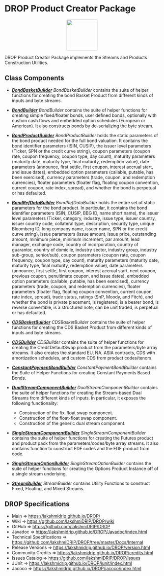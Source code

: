 # DROP Product Creator Package

<p align="center"><img src="https://github.com/lakshmiDRIP/DROP/blob/master/DRIP_Logo.gif?raw=true" width="100"></p>

DROP Product Creator Package implements the Streams and Products Construction Utilities.


## Class Components

 * [***BondBasketBuilder***](https://github.com/lakshmiDRIP/DROP/tree/master/src/main/java/org/drip/product/creator/BondBasketBuilder.java)
 <i>BondBasketBuilder</i> contains the suite of helper functions for creating the bond Basket Product from
 different kinds of inputs and byte streams.

 * [***BondBuilder***](https://github.com/lakshmiDRIP/DROP/tree/master/src/main/java/org/drip/product/creator/BondBuilder.java)
 <i>BondBuilder</i> contains the suite of helper functions for creating simple fixed/floater bonds, user
 defined bonds, optionally with custom cash flows and embedded option schedules (European or American). It
 also constructs bonds by de-serializing the byte stream.

 * [***BondProductBuilder***](https://github.com/lakshmiDRIP/DROP/tree/master/src/main/java/org/drip/product/creator/BondProductBuilder.java)
 <i>BondProductBuilder</i> holds the static parameters of the bond product needed for the full bond
 valuation. It contains the bond identifier parameters (ISIN, CUSIP), the issuer level parameters (Ticker,
 SPN or the credit curve string), coupon parameters (coupon rate, coupon frequency, coupon type, day count),
 maturity parameters (maturity date, maturity type, final maturity, redemption value), date parameters
 (announce, first settle, first coupon, interest accrual start, and issue dates), embedded option parameters
 (callable, putable, has been exercised), currency parameters (trade, coupon, and redemption currencies),
 floater parameters (floater flag, floating coupon convention, current coupon, rate index, spread), and
 whether the bond is perpetual or has defaulted.

 * [***BondRefDataBuilder***](https://github.com/lakshmiDRIP/DROP/tree/master/src/main/java/org/drip/product/creator/BondRefDataBuilder.java)
 <i>BondRefDataBuilder</i> holds the entire set of static parameters for the bond product. In particular, it
 contains the bond identifier parameters (ISIN, CUSIP, BBG ID, name short name), the issuer level parameters
 (Ticker, category, industry, issue type, issuer country, issuer country code, collateral type, description,
 security type, unique Bloomberg ID, long company name, issuer name, SPN or the credit curve string), issue
 parameters (issue amount, issue price, outstanding amount, minimum piece, minimum increment, par amount,
 lead manager, exchange code, country of incorporation, country of guarantor, country of domicile, industry
 sector, industry group, industry sub-group, senior/sub), coupon parameters (coupon rate, coupon frequency,
 coupon type, day count), maturity parameters (maturity date, maturity type, final maturity, redemption
 value), date parameters (announce, first settle, first coupon, interest accrual start, next coupon, previous
 coupon, penultimate coupon, and issue dates), embedded option parameters (callable, putable, has been
 exercised), currency parameters (trade, coupon, and redemption currencies), floater parameters (floater
 flag, floating coupon convention, current coupon, rate index, spread), trade status, ratings (SnP, Moody,
 and Fitch), and whether the bond is private placement, is registered, is a bearer bond, is reverse
 convertible, is a structured note, can be unit traded, is perpetual or has defaulted.

 * [***CDSBasketBuilder***](https://github.com/lakshmiDRIP/DROP/tree/master/src/main/java/org/drip/product/creator/CDSBasketBuilder.java)
 <i>CDSBasketBuilder</i> contains the suite of helper functions for creating the CDS Basket Product from
 different kinds of inputs and byte streams.

 * [***CDSBuilder***](https://github.com/lakshmiDRIP/DROP/tree/master/src/main/java/org/drip/product/creator/CDSBuilder.java)
 <i>CDSBuilder</i> contains the suite of helper functions for creating the CreditDefaultSwap product from the
 parameters/byte array streams. It also creates the standard EU, NA, ASIA contracts, CDS with amortization
 schedules, and custom CDS from product codes/tenors.

 * [***ConstantPaymentBondBuilder***](https://github.com/lakshmiDRIP/DROP/tree/master/src/main/java/org/drip/product/creator/ConstantPaymentBondBuilder.java)
 <i>ConstantPaymentBondBuilder</i> contains the Suite of Helper Functions for creating Constant Payments
 Based Bonds.

 * [***DualStreamComponentBuilder***](https://github.com/lakshmiDRIP/DROP/tree/master/src/main/java/org/drip/product/creator/DualStreamComponentBuilder.java)
 <i>DualStreamComponentBuilder</i> contains the suite of helper functions for creating the Stream-based Dual
 Streams from different kinds of inputs. In particular, it exposes the following functionality:
 	* Construction of the fix-float swap component.
 	* Construction of the float-float swap component.
 	* Construction of the generic dual stream component.

 * [***SingleStreamComponentBuilder***](https://github.com/lakshmiDRIP/DROP/tree/master/src/main/java/org/drip/product/creator/SingleStreamComponentBuilder.java)
 <i>SingleStreamComponentBuilder</i> contains the suite of helper functions for creating the Futures product
 and product pack from the parameters/codes/byte array streams. It also contains function to construct EDF
 codes and the EDF product from code.

 * [***SingleStreamOptionBuilder***](https://github.com/lakshmiDRIP/DROP/tree/master/src/main/java/org/drip/product/creator/SingleStreamOptionBuilder.java)
 <i>SingleStreamOptionBuilder</i> contains the suite of helper functions for creating the Options Product
 Instance off of a single stream underlying.

 * [***StreamBuilder***](https://github.com/lakshmiDRIP/DROP/tree/master/src/main/java/org/drip/product/creator/StreamBuilder.java)
 <i>StreamBuilder</i> contains Utility Functions to construct Fixed, Floating, and Mixed Streams.


## DROP Specifications

 * Main                     => https://lakshmidrip.github.io/DROP/
 * Wiki                     => https://github.com/lakshmiDRIP/DROP/wiki
 * GitHub                   => https://github.com/lakshmiDRIP/DROP
 * Javadoc                  => https://lakshmidrip.github.io/DROP/Javadoc/index.html
 * Technical Specifications => https://github.com/lakshmiDRIP/DROP/tree/master/Docs/Internal
 * Release Versions         => https://lakshmidrip.github.io/DROP/version.html
 * Community Credits        => https://lakshmidrip.github.io/DROP/credits.html
 * Issues Catalog           => https://github.com/lakshmiDRIP/DROP/issues
 * JUnit                    => https://lakshmidrip.github.io/DROP/junit/index.html
 * Jacoco                   => https://lakshmidrip.github.io/DROP/jacoco/index.html
